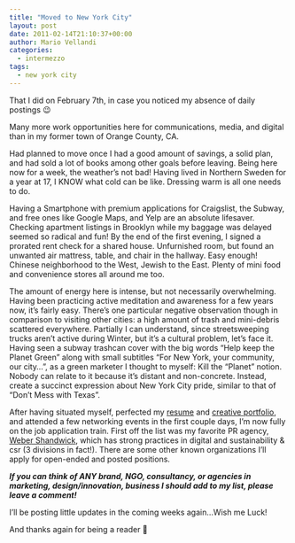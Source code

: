 ```yaml
---
title: "Moved to New York City"
layout: post
date: 2011-02-14T21:10:37+00:00
author: Mario Vellandi
categories:
  - intermezzo
tags:
  - new york city
---
```

That I did on February 7th, in case you noticed my absence of daily postings 😉

Many more work opportunities here for communications, media, and digital than in my former town of Orange County, CA.

Had planned to move once I had a good amount of savings, a solid plan, and had sold a lot of books among other goals before leaving. Being here now for a week, the weather&#8217;s not bad! Having lived in Northern Sweden for a year at 17, I KNOW what cold can be like. Dressing warm is all one needs to do.

Having a Smartphone with premium applications for Craigslist, the Subway, and free ones like Google Maps, and Yelp are an absolute lifesaver. Checking apartment listings in Brooklyn while my baggage was delayed seemed so radical and fun! By the end of the first evening, I signed a prorated rent check for a shared house. Unfurnished room, but found an unwanted air mattress, table, and chair in the hallway. Easy enough! Chinese neighborhood to the West, Jewish to the East. Plenty of mini food and convenience stores all around me too.

The amount of energy here is intense, but not necessarily overwhelming. Having been practicing active meditation and awareness for a few years now, it&#8217;s fairly easy. There&#8217;s one particular negative observation though in comparison to visiting other cities: a high amount of trash and mini-debris scattered everywhere. Partially I can understand, since streetsweeping trucks aren&#8217;t active during Winter, but it&#8217;s a cultural problem, let&#8217;s face it. Having seen a subway trashcan cover with the big words &#8220;Help keep the Planet Green&#8221; along with small subtitles &#8220;For New York, your community, our city&#8230;&#8221;, as a green marketer I thought to myself: Kill the &#8220;Planet&#8221; notion. Nobody can relate to it because it&#8217;s distant and non-concrete. Instead, create a succinct expression about New York City pride, similar to that of &#8220;Don&#8217;t Mess with Texas&#8221;.

After having situated myself, perfected my [resume](http://www.linkedin.com/in/mvellandi) and [creative portfolio](http://www.behance.net/mvellandi/frame), and attended a few networking events in the first couple days, I&#8217;m now fully on the job application train. First off the list was my favorite PR agency, [Weber Shandwick](http://www.webershandwick.com/), which has strong practices in digital and sustainability & csr (3 divisions in fact!). There are some other known organizations I&#8217;ll apply for open-ended and posted positions.

__*If you can think of ANY brand, NGO, consultancy, or agencies in marketing, design/innovation, business I should add to my list, please leave a comment!*__

I&#8217;ll be posting little updates in the coming weeks again&#8230;Wish me Luck!

And thanks again for being a reader 🙂
